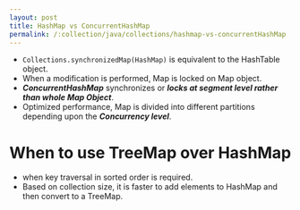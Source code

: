 ```yaml
---
layout: post
title: HashMap vs ConcurrentHashMap
permalink: /:collection/java/collections/hashmap-vs-concurrentHashMap
---
```



* `Collections.synchronizedMap(HashMap)` is equivalent to the HashTable object.
* When a modification is performed, Map is locked on Map object.
* ***ConcurrentHashMap*** synchronizes or ***locks at segment level rather than whole Map Object***.
* Optimized performance, Map is divided into different partitions depending upon the ***Concurrency level***.

# When to use TreeMap over HashMap 
* when key traversal in sorted order is required.
* Based on collection size, it is faster to add elements to HashMap and then convert to a TreeMap.

